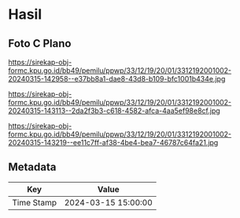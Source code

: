 # Hasil

## Foto C Plano

https://sirekap-obj-formc.kpu.go.id/bb49/pemilu/ppwp/33/12/19/20/01/3312192001002-20240315-142958--e37bb8a1-dae8-43d8-b109-bfc1001b434e.jpg

https://sirekap-obj-formc.kpu.go.id/bb49/pemilu/ppwp/33/12/19/20/01/3312192001002-20240315-143113--2da2f3b3-c618-4582-afca-4aa5ef98e8cf.jpg

https://sirekap-obj-formc.kpu.go.id/bb49/pemilu/ppwp/33/12/19/20/01/3312192001002-20240315-143219--ee11c7ff-af38-4be4-bea7-46787c64fa21.jpg


## Metadata

| Key        | Value               |
| ---------- | ------------------- |
| Time Stamp | 2024-03-15 15:00:00 |



